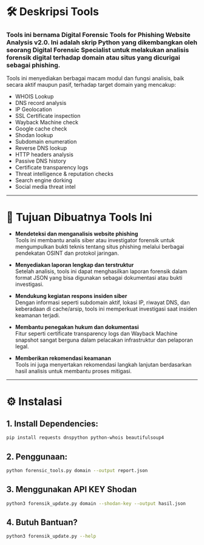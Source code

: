 # 🛠️ Deskripsi Tools

### Tools ini bernama **Digital Forensic Tools for Phishing Website Analysis v2.0**. Ini adalah skrip Python yang dikembangkan oleh seorang Digital Forensic Specialist untuk melakukan analisis forensik digital terhadap domain atau situs yang dicurigai sebagai phishing.

Tools ini menyediakan berbagai macam modul dan fungsi analisis, baik secara aktif maupun pasif, terhadap target domain yang mencakup:
- WHOIS Lookup
- DNS record analysis
- IP Geolocation
- SSL Certificate inspection
- Wayback Machine check
- Google cache check
- Shodan lookup
- Subdomain enumeration
- Reverse DNS lookup
- HTTP headers analysis
- Passive DNS history
- Certificate transparency logs
- Threat intelligence & reputation checks
- Search engine dorking
- Social media threat intel

---

# 🎯 Tujuan Dibuatnya Tools Ini

- **Mendeteksi dan menganalisis website phishing**  
  Tools ini membantu analis siber atau investigator forensik untuk mengumpulkan bukti teknis tentang situs phishing melalui berbagai pendekatan OSINT dan protokol jaringan.

- **Menyediakan laporan lengkap dan terstruktur**  
  Setelah analisis, tools ini dapat menghasilkan laporan forensik dalam format JSON yang bisa digunakan sebagai dokumentasi atau bukti investigasi.

- **Mendukung kegiatan respons insiden siber**  
  Dengan informasi seperti subdomain aktif, lokasi IP, riwayat DNS, dan keberadaan di cache/arsip, tools ini memperkuat investigasi saat insiden keamanan terjadi.

- **Membantu penegakan hukum dan dokumentasi**  
  Fitur seperti certificate transparency logs dan Wayback Machine snapshot sangat berguna dalam pelacakan infrastruktur dan pelaporan legal.

- **Memberikan rekomendasi keamanan**  
  Tools ini juga menyertakan rekomendasi langkah lanjutan berdasarkan hasil analisis untuk membantu proses mitigasi.

---

# ⚙️ Instalasi

## 1. Install Dependencies:

```bash
pip install requests dnspython python-whois beautifulsoup4

```


## 2. Penggunaan:

```bash
python forensic_tools.py domain --output report.json

```

## 3. Menggunakan API KEY Shodan
```bash
python3 forensik_update.py domain --shodan-key --output hasil.json

```

## 4. Butuh Bantuan?
```bash
python3 forensik_update.py --help

```

